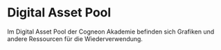 # Digital Asset Pool
Im Digital Asset Pool der Cogneon Akademie befinden sich Grafiken und andere Ressourcen für die Wiederverwendung.
